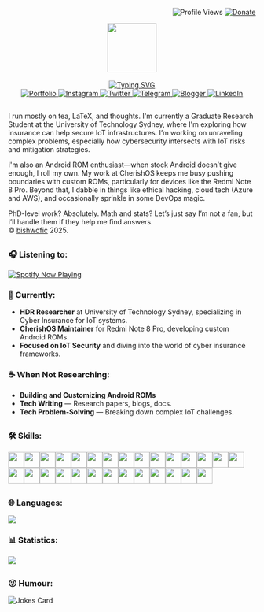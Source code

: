 <!-- Profile Views and Donate -->
<p align="right">
  <img src="https://komarev.com/ghpvc/?username=bishwofic&label=Profile%20views&color=0e75b6&style=flat" alt="Profile Views" />
  <a href="https://paypal.me/bishwofic" target="_blank">
    <img src="https://img.shields.io/badge/Donate-PayPal-blue?style=flat&logo=paypal" alt="Donate" />
  </a>
</p>

<!-- Header with Typing SVG -->
<div id="header" align="center">
  <img src="https://media.giphy.com/media/M9gbBd9nbDrOTu1Mqx/giphy.gif" width="100" />
  <br><br>
  <a href="https://git.io/typing-svg">
    <img src="https://readme-typing-svg.demolab.com?font=Plus+Jakarta+Sans&weight=700&size=35&pause=1000&center=true&color=0C8AD2&vCenter=true&width=435&lines=Hey,+I'm+Bishwo+!!" alt="Typing SVG" />
  </a>
</div>

<!-- Social Links -->
<div id="social" align="center">
  <a href="https://bishwo.info.no">
    <img src="https://img.shields.io/badge/Portfolio-informational?style=flat-square&logo=torbrowser&logoColor=white" alt="Portfolio" />
  </a>
  <a href="https://instagram.com/bishwofic">
    <img src="https://img.shields.io/badge/Instagram-red?style=flat-square&logo=instagram&logoColor=white" alt="Instagram" />
  </a>
  <a href="https://twitter.com/bishwofic">
    <img src="https://img.shields.io/badge/Twitter-informational?style=flat-square&logo=twitter&logoColor=white" alt="Twitter" />
  </a>
  <a href="https://t.me/bishwofic">
    <img src="https://img.shields.io/badge/Telegram-informational?style=flat-square&logo=telegram&logoColor=white" alt="Telegram" />
  </a>
  <a href="https://unfilteredpovs.blogspot.com">
    <img src="https://img.shields.io/badge/UBlogger-red?style=flat-square&logo=blogger&logoColor=white" alt="Blogger" />
  </a>
  <a href="https://linkedin.com/in/bishwofic">
    <img src="https://img.shields.io/badge/Linkedin-informational?style=flat-square&logo=linkedin&logoColor=white" alt="LinkedIn" />
  </a>
</div>

<!-- About Section -->
<h2></h2>
<p>
  I run mostly on tea, LaTeX, and thoughts. I'm currently a Graduate Research Student at the University of Technology Sydney, where I'm exploring how insurance can help secure IoT infrastructures. I’m working on unraveling complex problems, especially how cybersecurity intersects with IoT risks and mitigation strategies.
</p>
<p>
  I'm also an Android ROM enthusiast—when stock Android doesn’t give enough, I roll my own. My work at CherishOS keeps me busy pushing boundaries with custom ROMs, particularly for devices like the Redmi Note 8 Pro. Beyond that, I dabble in things like ethical hacking, cloud tech (Azure and AWS), and occasionally sprinkle in some DevOps magic.
</p>
<p>
  PhD-level work? Absolutely. Math and stats? Let’s just say I’m not a fan, but I’ll handle them if they help me find answers.
<br>  
  © <a href="https://bishwofic.github.io"> bishwofic</a> 2025.
</p>

<!-- Spotify Section -->
<h2></h2>
<h3>🎧 Listening to:</h3>
<a href="https://github.com/kittinan/spotify-github-profile">
  <img src="https://spotify-github-profile.kittinanx.com/api/view?uid=31nrwitkliplqjruvmjjvsd6l7ni&cover_image=true&theme=natemoo-re&show_offline=false&background_color=121212&interchange=true&bar_color=38780d&bar_color_cover=true" alt="Spotify Now Playing" />
</a>

<!-- Currently Section -->
### 📌 Currently:

- **HDR Researcher** at University of Technology Sydney, specializing in Cyber Insurance for IoT systems.
- **CherishOS Maintainer** for Redmi Note 8 Pro, developing custom Android ROMs.
- **Focused on IoT Security** and diving into the world of cyber insurance frameworks.

### ☕ When Not Researching:

- **Building and Customizing Android ROMs**
- **Tech Writing** — Research papers, blogs, docs.
- **Tech Problem-Solving** — Breaking down complex IoT challenges.

<h2></h2>
<!-- Skills Section -->
<h3>🛠 Skills:</h3>

<div align="left" style="display: flex; flex-wrap: wrap;">
  <!-- Icon format: <img width='32px' src='...'> -->
  <img width='32px' src='https://raw.githubusercontent.com/rahulbanerjee26/githubAboutMeGenerator/main/icons/android.svg' />
  <img width='32px' src='https://raw.githubusercontent.com/rahulbanerjee26/githubAboutMeGenerator/main/icons/java.svg' />
  <img width='32px' src='https://raw.githubusercontent.com/rahulbanerjee26/githubAboutMeGenerator/main/icons/docker.svg' />
  <img width='32px' src='https://raw.githubusercontent.com/rahulbanerjee26/githubAboutMeGenerator/main/icons/firebase.svg' />
  <img width='32px' src='https://raw.githubusercontent.com/rahulbanerjee26/githubAboutMeGenerator/main/icons/jenkins.svg' />
  <img width='32px' src='https://raw.githubusercontent.com/rahulbanerjee26/githubAboutMeGenerator/main/icons/csharp.svg' />
  <img width='32px' src='https://raw.githubusercontent.com/rahulbanerjee26/githubAboutMeGenerator/main/icons/azure.svg' />
  <img width='32px' src='https://raw.githubusercontent.com/rahulbanerjee26/githubAboutMeGenerator/main/icons/gcp.svg' />
  <img width='32px' src='https://raw.githubusercontent.com/rahulbanerjee26/githubAboutMeGenerator/main/icons/git.svg' />
  <img width='32px' src='https://raw.githubusercontent.com/rahulbanerjee26/githubAboutMeGenerator/main/icons/postman.svg' />
  <img width='32px' src='https://raw.githubusercontent.com/rahulbanerjee26/githubAboutMeGenerator/main/icons/mysql.svg' />
  <img width='32px' src='https://raw.githubusercontent.com/rahulbanerjee26/githubAboutMeGenerator/main/icons/wordpress.svg' />
  <img width='32px' src='https://raw.githubusercontent.com/rahulbanerjee26/githubAboutMeGenerator/main/icons/kubernetes.svg' />
  <img width='32px' src='https://raw.githubusercontent.com/rahulbanerjee26/githubAboutMeGenerator/main/icons/linux.svg' />
  <img width='32px' src='https://raw.githubusercontent.com/rahulbanerjee26/githubAboutMeGenerator/main/icons/illustrator.svg' />
  <img width='32px' src='https://raw.githubusercontent.com/rahulbanerjee26/githubAboutMeGenerator/main/icons/spring.svg' />
  <img width='32px' src='https://raw.githubusercontent.com/rahulbanerjee26/githubAboutMeGenerator/main/icons/blogger.svg' />
  <img width='32px' src='https://raw.githubusercontent.com/rahulbanerjee26/githubAboutMeGenerator/main/icons/html.svg' />
  <img width='32px' src='https://raw.githubusercontent.com/rahulbanerjee26/githubAboutMeGenerator/main/icons/css.svg' />
  <img width='32px' src='https://raw.githubusercontent.com/rahulbanerjee26/githubAboutMeGenerator/main/icons/javascript.svg' />
  <img width='32px' src='https://raw.githubusercontent.com/rahulbanerjee26/githubAboutMeGenerator/main/icons/python.svg' />
  <img width='32px' src='https://raw.githubusercontent.com/rahulbanerjee26/githubAboutMeGenerator/main/icons/c.svg' />
  <img width='32px' src='https://raw.githubusercontent.com/rahulbanerjee26/githubAboutMeGenerator/main/icons/dotnet.svg' />
  <img width='32px' src='https://raw.githubusercontent.com/rahulbanerjee26/githubAboutMeGenerator/main/icons/github.svg' />
  <img width='32px' src='https://raw.githubusercontent.com/rahulbanerjee26/githubAboutMeGenerator/main/icons/heroku.svg' />
  <img width='32px' src='https://raw.githubusercontent.com/rahulbanerjee26/githubAboutMeGenerator/main/icons/matlab.svg' />
  <img width='32px' src='https://raw.githubusercontent.com/rahulbanerjee26/githubAboutMeGenerator/main/icons/mongodb.svg' />
  <img width='32px' src='https://raw.githubusercontent.com/rahulbanerjee26/githubAboutMeGenerator/main/icons/stack-overflow.svg' />
</div>

<h2></h2>
<!-- Languages Section -->
<h3>🌐 Languages:</h3>
<a href="https://github.com/bishwofic/github-profile-stats">
  <img src="https://bishwofic-github-profile-stats.vercel.app/api/top-langs/?username=bishwofic&theme=buefy&border_radius=10" />
</a>

<!-- Statistics Section -->
<h3>📊 Statistics:</h3>
<a href="https://github.com/bishwofic/github-profile-stats">
  <img src="https://bishwofic-github-profile-stats.vercel.app/api?username=bishwofic&show_icons=true&theme=buefy&border_radius=10" />
</a>

<h2></h2>
<!-- Humour Section -->
<h3>😜 Humour:</h3>

![Jokes Card](https://readme-jokes.vercel.app/api?theme=graywhite&hideBorder)
